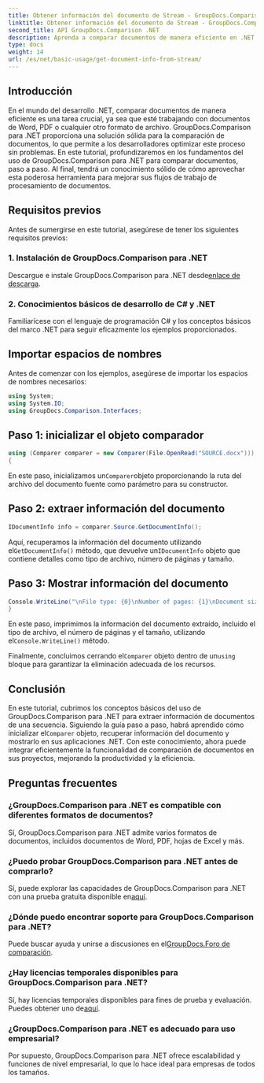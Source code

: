 ```yaml
---
title: Obtener información del documento de Stream - GroupDocs.Comparison para .NET
linktitle: Obtener información del documento de Stream - GroupDocs.Comparison para .NET
second_title: API GroupDocs.Comparison .NET
description: Aprenda a comparar documentos de manera eficiente en .NET usando GroupDocs.Comparison, mejorando sus flujos de trabajo de procesamiento de documentos sin problemas.
type: docs
weight: 14
url: /es/net/basic-usage/get-document-info-from-stream/
---
```

## Introducción
En el mundo del desarrollo .NET, comparar documentos de manera eficiente es una tarea crucial, ya sea que esté trabajando con documentos de Word, PDF o cualquier otro formato de archivo. GroupDocs.Comparison para .NET proporciona una solución sólida para la comparación de documentos, lo que permite a los desarrolladores optimizar este proceso sin problemas. En este tutorial, profundizaremos en los fundamentos del uso de GroupDocs.Comparison para .NET para comparar documentos, paso a paso. Al final, tendrá un conocimiento sólido de cómo aprovechar esta poderosa herramienta para mejorar sus flujos de trabajo de procesamiento de documentos.
## Requisitos previos
Antes de sumergirse en este tutorial, asegúrese de tener los siguientes requisitos previos:
### 1. Instalación de GroupDocs.Comparison para .NET
 Descargue e instale GroupDocs.Comparison para .NET desde[enlace de descarga](https://releases.groupdocs.com/comparison/net/).
### 2. Conocimientos básicos de desarrollo de C# y .NET
Familiarícese con el lenguaje de programación C# y los conceptos básicos del marco .NET para seguir eficazmente los ejemplos proporcionados.

## Importar espacios de nombres
Antes de comenzar con los ejemplos, asegúrese de importar los espacios de nombres necesarios:
```csharp
using System;
using System.IO;
using GroupDocs.Comparison.Interfaces;
```

## Paso 1: inicializar el objeto comparador
```csharp
using (Comparer comparer = new Comparer(File.OpenRead("SOURCE.docx")))
{
```
 En este paso, inicializamos un`Comparer`objeto proporcionando la ruta del archivo del documento fuente como parámetro para su constructor.
## Paso 2: extraer información del documento
```csharp
IDocumentInfo info = comparer.Source.GetDocumentInfo();
```
 Aquí, recuperamos la información del documento utilizando el`GetDocumentInfo()` método, que devuelve un`IDocumentInfo` objeto que contiene detalles como tipo de archivo, número de páginas y tamaño.
## Paso 3: Mostrar información del documento
```csharp
Console.WriteLine("\nFile type: {0}\nNumber of pages: {1}\nDocument size: {2} bytes", info.FileType, info.PageCount, info.Size);
}
```
 En este paso, imprimimos la información del documento extraído, incluido el tipo de archivo, el número de páginas y el tamaño, utilizando el`Console.WriteLine()` método.

 Finalmente, concluimos cerrando el`Comparer` objeto dentro de un`using` bloque para garantizar la eliminación adecuada de los recursos.

## Conclusión
 En este tutorial, cubrimos los conceptos básicos del uso de GroupDocs.Comparison para .NET para extraer información de documentos de una secuencia. Siguiendo la guía paso a paso, habrá aprendido cómo inicializar el`Comparer` objeto, recuperar información del documento y mostrarlo en sus aplicaciones .NET. Con este conocimiento, ahora puede integrar eficientemente la funcionalidad de comparación de documentos en sus proyectos, mejorando la productividad y la eficiencia.
## Preguntas frecuentes
### ¿GroupDocs.Comparison para .NET es compatible con diferentes formatos de documentos?
Sí, GroupDocs.Comparison para .NET admite varios formatos de documentos, incluidos documentos de Word, PDF, hojas de Excel y más.
### ¿Puedo probar GroupDocs.Comparison para .NET antes de comprarlo?
 Sí, puede explorar las capacidades de GroupDocs.Comparison para .NET con una prueba gratuita disponible en[aquí](https://releases.groupdocs.com/).
### ¿Dónde puedo encontrar soporte para GroupDocs.Comparison para .NET?
 Puede buscar ayuda y unirse a discusiones en el[GroupDocs.Foro de comparación](https://forum.groupdocs.com/c/comparison/12).
### ¿Hay licencias temporales disponibles para GroupDocs.Comparison para .NET?
 Sí, hay licencias temporales disponibles para fines de prueba y evaluación. Puedes obtener uno de[aquí](https://purchase.groupdocs.com/temporary-license/).
### ¿GroupDocs.Comparison para .NET es adecuado para uso empresarial?
Por supuesto, GroupDocs.Comparison para .NET ofrece escalabilidad y funciones de nivel empresarial, lo que lo hace ideal para empresas de todos los tamaños.